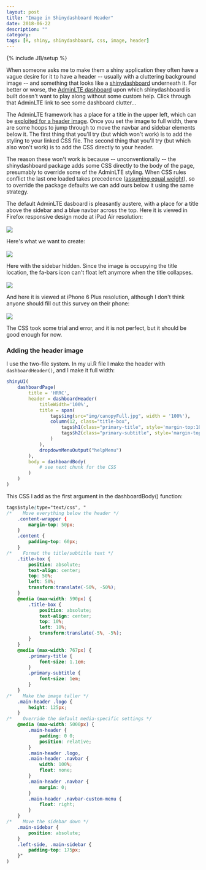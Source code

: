 ```yaml
---
layout: post
title: "Image in Shinydashboard Header"
date: 2018-06-22
description: ""
category: 
tags: [R, shiny, shinydashboard, css, image, header]
---
```

{% include JB/setup %}

When someone asks me to make them a shiny application they often have a vague desire for it to have a header -- usually with a cluttering background image -- and something that looks like a <a target="_blank" href="https://CRAN.R-project.org/package=shinydashboard">shinydashboard</a> underneath it. For better or worse, the <a target="_blank" href="https://adminlte.io/themes/AdminLTE/index2.html">AdminLTE dashboard</a> upon which shinydashboard is built doesn't want to play along without some custom help. Click through that AdminLTE link to see some dashboard clutter...   

The AdminLTE framework has a place for a title in the upper left, which can be <a target="_blank" href="https://github.com/rstudio/shinydashboard/issues/57">exploited for a header image</a>. Once you set the image to full width, there are some hoops to jump through to move the navbar and sidebar elements below it. The first thing that you'll try (but which won't work) is to add the styling to your linked CSS file. The second thing that you'll try (but which also won't work) is to add the CSS directly to your header.  

The reason these won't work is because  -- unconventionally -- the shinydashboard package adds some CSS directly to the body of the page, presumably to override some of the AdminLTE styling. When CSS rules conflict the last one loaded takes precedence (<a target="_blank" href="http://css.maxdesign.com.au/selectutorial/advanced_conflict.htm">assuming equal weight</a>), so to override the package defaults we can add ours below it using the same strategy.  

The default AdminLTE dasboard is pleasantly austere, with a place for a title above the sidebar and a blue navbar across the top. Here it is viewed in Firefox responsive design mode at iPad Air resolution:  
<br>
![](/assets/blog/customShinyDash/iPadAirNoImg.png)

Here's what we want to create:  
<br>
![](/assets/blog/customShinyDash/iPadAir.png)

Here with the sidebar hidden. Since the image is occupying the title location, the fa-bars icon can't float left anymore when the title collapses.  
<br>
![](/assets/blog/customShinyDash/iPadAirCollapsed.png)

And here it is viewed at iPhone 6 Plus resolution, although I don't think anyone should fill out this survey on their phone:  
<br>
![](/assets/blog/customShinyDash/iPhone6S.png)

The CSS took some trial and error, and it is not perfect, but it should be good enough for now.  

### Adding the header image
I use the two-file system. In my ui.R file I make the header with `dashboardHeader()`, and I make it full width:

```r
shinyUI(
	dashboardPage(
        title = 'HRRC',
	    header = dashboardHeader(
	        titleWidth='100%',
	        title = span(
	            tags$img(src="img/canopyFull.jpg", width = '100%'), 
	            column(12, class="title-box", 
	                tags$h1(class="primary-title", style='margin-top:10px;', 'RIVER ESTUARY RESTORATION'), 
	                tags$h2(class="primary-subtitle", style='margin-top:10px;', 'EXPERT ELICITATION FOR ADAPTIVE MANAGEMENT')
                )
            ),
            dropdownMenuOutput("helpMenu")       
        ),
        body = dashboardBody(
            # see next chunk for the CSS
        )
    )
)
```

This CSS I add as the first argument in the dashboardBody() function:  

```css
tags$style(type="text/css", "
/*    Move everything below the header */
    .content-wrapper {
        margin-top: 50px;
    }
    .content {
        padding-top: 60px;
    }
/*    Format the title/subtitle text */
    .title-box {
        position: absolute;
        text-align: center;
        top: 50%;
        left: 50%;
        transform:translate(-50%, -50%);
    }
    @media (max-width: 590px) {
        .title-box {
            position: absolute;
            text-align: center;
            top: 10%;
            left: 10%;
            transform:translate(-5%, -5%);
        }
    }
    @media (max-width: 767px) {
        .primary-title {
            font-size: 1.1em;
        }
        .primary-subtitle {
            font-size: 1em;
        }
    }
/*    Make the image taller */
    .main-header .logo {
        height: 125px;
    }
/*    Override the default media-specific settings */
    @media (max-width: 5000px) {
        .main-header {
            padding: 0 0;
            position: relative;
        }
        .main-header .logo,
        .main-header .navbar {
            width: 100%;
            float: none;
        }
        .main-header .navbar {
            margin: 0;
        }
        .main-header .navbar-custom-menu {
            float: right;
        }
    }
/*    Move the sidebar down */
    .main-sidebar {
        position: absolute;
    }
    .left-side, .main-sidebar {
        padding-top: 175px;
    }"
)
```

